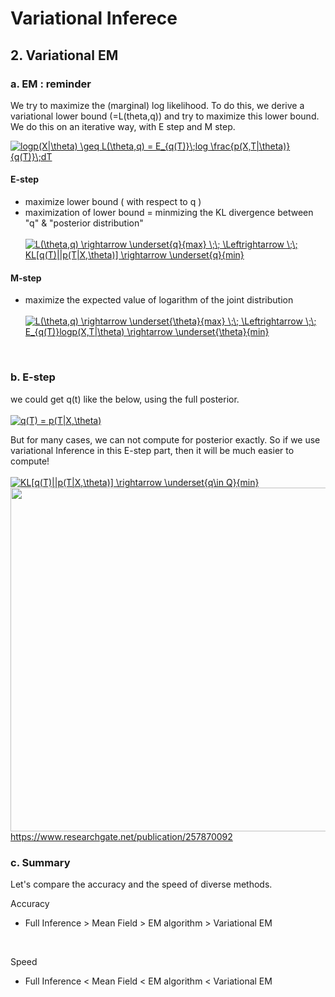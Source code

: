 # Variational Inferece

## 2. Variational EM

### a. EM : reminder
We try to maximize the (marginal) log likelihood. To do this, we derive a variational lower bound (=L(theta,q)) and try to maximize this lower bound. We do this on an iterative way, with E step and M step.
</br>

<a href="https://www.codecogs.com/eqnedit.php?latex=logp(X|\theta)&space;\geq&space;L(\theta,q)&space;=&space;E_{q(T)}\;log&space;\frac{p(X,T|\theta)}{q(T)}\;dT" target="_blank"><img src="https://latex.codecogs.com/gif.latex?logp(X|\theta)&space;\geq&space;L(\theta,q)&space;=&space;E_{q(T)}\;log&space;\frac{p(X,T|\theta)}{q(T)}\;dT" title="logp(X|\theta) \geq L(\theta,q) = E_{q(T)}\;log \frac{p(X,T|\theta)}{q(T)}\;dT" /></a>
</br>
#### E-step 
- maximize lower bound ( with respect to q )
- maximization of lower bound = minmizing the KL divergence between "q" & "posterior distribution" </br> </br>
<a href="https://www.codecogs.com/eqnedit.php?latex=L(\theta,q)&space;\rightarrow&space;\underset{q}{max}&space;\;\;&space;\Leftrightarrow&space;\;\;&space;KL[q(T)||p(T|X,\theta)]&space;\rightarrow&space;\underset{q}{min}" target="_blank"><img src="https://latex.codecogs.com/gif.latex?L(\theta,q)&space;\rightarrow&space;\underset{q}{max}&space;\;\;&space;\Leftrightarrow&space;\;\;&space;KL[q(T)||p(T|X,\theta)]&space;\rightarrow&space;\underset{q}{min}" title="L(\theta,q) \rightarrow \underset{q}{max} \;\; \Leftrightarrow \;\; KL[q(T)||p(T|X,\theta)] \rightarrow \underset{q}{min}" /></a>

#### M-step
- maximize the expected value of logarithm of the joint distribution  </br> </br>
<a href="https://www.codecogs.com/eqnedit.php?latex=L(\theta,q)&space;\rightarrow&space;\underset{\theta}{max}&space;\;\;&space;\Leftrightarrow&space;\;\;&space;E_{q(T)}logp(X,T|\theta)&space;\rightarrow&space;\underset{\theta}{min}" target="_blank"><img src="https://latex.codecogs.com/gif.latex?L(\theta,q)&space;\rightarrow&space;\underset{\theta}{max}&space;\;\;&space;\Leftrightarrow&space;\;\;&space;E_{q(T)}logp(X,T|\theta)&space;\rightarrow&space;\underset{\theta}{min}" title="L(\theta,q) \rightarrow \underset{\theta}{max} \;\; \Leftrightarrow \;\; E_{q(T)}logp(X,T|\theta) \rightarrow \underset{\theta}{min}" /></a>
</br>

### b. E-step
we could get q(t) like the below, using the full posterior.  </br> </br>
<a href="https://www.codecogs.com/eqnedit.php?latex=q(T)&space;=&space;p(T|X,\theta)" target="_blank"><img src="https://latex.codecogs.com/gif.latex?q(T)&space;=&space;p(T|X,\theta)" title="q(T) = p(T|X,\theta)" /></a>
<br>

But for many cases, we can not compute for posterior exactly. So if we use variational Inference in this E-step part, then it will be much easier to compute! </br> </br>
<a href="https://www.codecogs.com/eqnedit.php?latex=KL[q(T)||p(T|X,\theta)]&space;\rightarrow&space;\underset{q\in&space;Q}{min}" target="_blank"><img src="https://latex.codecogs.com/gif.latex?KL[q(T)||p(T|X,\theta)]&space;\rightarrow&space;\underset{q\in&space;Q}{min}" title="KL[q(T)||p(T|X,\theta)] \rightarrow \underset{q\in Q}{min}" /></a>
</br>
<img src="https://www.researchgate.net/publication/257870092/figure/fig2/AS:297341622996994@1447903175594/The-variational-E-M-algorithm.png" width="550" /> </br>
https://www.researchgate.net/publication/257870092

### c. Summary
Let's compare the accuracy and the speed of diverse methods.

Accuracy 
- Full Inference > Mean Field > EM algorithm > Variational EM
</br>

Speed 
- Full Inference < Mean Field < EM algorithm < Variational EM
